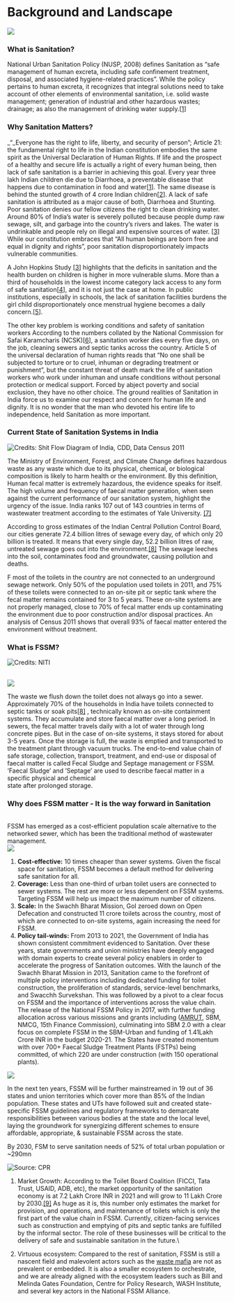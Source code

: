 # Background and Landscape

![](../../.gitbook/assets/0.png)

### What is Sanitation?

National Urban Sanitation Policy (NUSP, 2008) defines Sanitation as “safe management of human excreta, including safe confinement treatment, disposal, and associated hygiene-related practices”. While the policy pertains to human excreta, it recognizes that integral solutions need to take account of other elements of environmental sanitation, i.e. solid waste management; generation of industrial and other hazardous wastes; drainage; as also the management of drinking water supply.\[[1](http://mohua.gov.in/upload/uploadfiles/files/NUSP\_0.pdf)]

### Why Sanitation Matters?&#x20;

_“_Everyone has the right to life, liberty, and security of person”; Article 21: the fundamental right to life in the Indian constitution embodies the same spirit as the Universal Declaration of Human Rights. If life and the prospect of a healthy and secure life is actually a right of every human being, then lack of safe sanitation is a barrier in achieving this goal. Every year three lakh Indian children die due to Diarrhoea, a preventable disease that happens due to contamination in food and water\[[1](https://www.ncbi.nlm.nih.gov/pmc/articles/PMC4367049/#ref2)]. The same disease is behind the stunted growth of 4 crore Indian children\[[2](https://www.unicef.org/india/what-we-do/stop-stunting)]. A lack of safe sanitation is attributed as a major cause of both, Diarrhoea and Stunting. Poor sanitation denies our fellow citizens the right to clean drinking water. Around 80% of India’s water is severely polluted because people dump raw sewage, silt, and garbage into the country’s rivers and lakes. The water is undrinkable and people rely on illegal and expensive sources of water. [\[3\]](https://www.borgenmagazine.com/water-pollution-in-india/) While our constitution embraces that “All human beings are born free and equal in dignity and rights”, poor sanitation disproportionately impacts vulnerable communities.

A John Hopkins Study \[[3](https://papers.ssrn.com/sol3/papers.cfm?abstract\_id=2753358)] highlights that the deficits in sanitation and the health burden on children is higher in more vulnerable slums. More than a third of households in the lowest income category lack access to any form of safe sanitation\[[4](https://journals.sagepub.com/doi/full/10.1177/0956247814567058)], and it is not just the case at home. In public institutions, especially in schools, the lack of sanitation facilities burdens the girl child disproportionately once menstrual hygiene becomes a daily concern.\[[5](https://www.downtoearth.org.in/blog/health/23-girls-drop-out-of-school-on-reaching-puberty-59496)].

The other key problem is working conditions and safety of sanitation workers According to the numbers collated by the National Commission for Safai Karamcharis (NCSK)\[[6](https://indianexpress.com/article/india/official-data-shows-one-manual-scavenging-death-every-five-days-5361531/)], a sanitation worker dies every five days, on the job, cleaning sewers and septic tanks across the country. Article 5 of the universal declaration of human rights reads that “No one shall be subjected to torture or to cruel, inhuman or degrading treatment or punishment”, but the constant threat of death mark the life of sanitation workers who work under inhuman and unsafe conditions without personal protection or medical support. Forced by abject poverty and social exclusion, they have no other choice. The ground realities of Sanitation in India force us to examine our respect and concern for human life and dignity. It is no wonder that the man who devoted his entire life to independence, held Sanitation as more important.



### Current State of Sanitation Systems in India

![ Credits: Shit Flow Diagram of India, CDD, Data Census 2011](../../.gitbook/assets/1.png)

The Ministry of Environment, Forest, and Climate Change defines hazardous waste as any waste which due to its physical, chemical, or biological composition is likely to harm health or the environment. By this definition, Human fecal matter is extremely hazardous, the evidence speaks for itself. The high volume and frequency of faecal matter generation, when seen against the current performance of our sanitation system, highlight the urgency of the issue. India ranks 107 out of 143 countries in terms of wastewater treatment according to the estimates of Yale University. [\[7\]](https://epi.yale.edu/epi-indicator-report/WWT)

According to gross estimates of the Indian Central Pollution Control Board, our cities generate 72.4 billion litres of sewage every day, of which only 20 billion is treated. It means that every single day, 52.2 billion litres of raw, untreated sewage goes out into the environment.[\[8\]](https://cpcb.nic.in/openpdffile.php?id=UmVwb3J0RmlsZXMvMTIyOF8xNjE1MTk2MzIyX21lZGlhcGhvdG85NTY0LnBkZg==) The sewage leeches into the soil, contaminates food and groundwater, causing pollution and deaths.

F most of the toilets in the country are not connected to an underground sewage network. Only 50% of the population used toilets in 2011, and 75% of these toilets were connected to an on-site pit or septic tank where the fecal matter remains contained for 3 to 5 years. These on-site systems are not properly managed, close to 70% of fecal matter ends up contaminating the environment due to poor construction and/or disposal practices. An analysis of Census 2011 shows that overall 93% of faecal matter entered the environment without treatment.

### What is FSSM?

![Credits: NITI](../../.gitbook/assets/3.png)

\
![](../../.gitbook/assets/2.png)

The waste we flush down the toilet does not always go into a sewer. Approximately 70% of the households in India have toilets connected to septic tanks or soak pits[\[8\]](https://smartnet.niua.org/sites/default/files/resources/feacal\_sludge\_menagement\_leaf.pdf) , technically known as on-site containment systems. They accumulate and store faecal matter over a long period. In sewers, the fecal matter travels daily with a lot of water through long concrete pipes. But in the case of on-site systems, it stays stored for about 3-5 years. Once the storage is full, the waste is emptied and transported to the treatment plant through vacuum trucks. The end-to-end value chain of safe storage, collection, transport, treatment, and end-use or disposal of faecal matter is called Fecal Sludge and Septage management or FSSM. ‘Faecal Sludge’ and ’Septage’ are used to describe faecal matter in a specific physical and chemical\
state after prolonged storage.

### Why does FSSM matter - It is the way forward in Sanitation

\
FSSM has emerged as a cost-efficient population scale alternative to the networked sewer, which has been the traditional method of wastewater management.\
![](../../.gitbook/assets/4.png)

1. **Cost-effective:** 10 times cheaper than sewer systems. Given the fiscal space for sanitation, FSSM becomes a default method for delivering safe sanitation for all.
2. **Coverage:** Less than one-third of urban toilet users are connected to sewer systems. The rest are more or less dependent on FSSM systems. Targeting FSSM will help us impact the maximum number of citizens.
3. **Scale:** In the Swachh Bharat Mission, GoI zeroed down on Open Defecation and constructed 11 crore toilets across the country, most of which are connected to on-site systems, again increasing the need for FSSM.
4. **Policy tail-winds:** From 2013 to 2021, the Government of India has shown consistent commitment evidenced to Sanitation. Over these years, state governments and union ministries have deeply engaged with domain experts to create several policy enablers in order to accelerate the progress of Sanitation outcomes. With the launch of the Swachh Bharat Mission in 2013, Sanitation came to the forefront of multiple policy interventions including dedicated funding for toilet construction, the proliferation of standards, service-level benchmarks, and Swacchh Survekshan. This was followed by a pivot to a clear focus on FSSM and the importance of interventions across the value chain. The release of the National FSSM Policy in 2017, with further funding allocation across various missions and grants including ([AMRUT](http://amrut.gov.in/content/), SBM, NMCG, 15th Finance Commission), culminating into SBM 2.0 with a clear focus on complete FSSM in the SBM-Urban and funding of 1.41Lakh Crore INR in the budget 2020-21. The States have created momentum with over 700+ Faecal Sludge Treatment Plants (FSTPs) being committed, of which 220 are under construction (with 150 operational plants).

![](../../.gitbook/assets/5.png)

In the next ten years, FSSM will be further mainstreamed in 19 out of 36 states and union territories which cover more than 85% of the Indian population. These states and UTs have followed suit and created state-specific FSSM guidelines and regulatory frameworks to demarcate responsibilities between various bodies at the state and the local level, laying the groundwork for synergizing different schemes to ensure affordable, appropriate, & sustainable FSSM across the state.

By 2030, FSM to serve sanitation needs of 52% of total urban population or \~290mn

![Source: CPR](../../.gitbook/assets/6.png)

1. Market Growth: According to the Toilet Board Coalition (FICCI, Tata Trust, USAID, ADB, etc), the market opportunity of the sanitation economy is at 7.2 Lakh Crore INR in 2021 and will grow to 11 Lakh Crore by 2030.[\[](http://www.toiletboard.org/wp-content/uploads/2021/03/2020-Sanitation-Economy-Markets-India.pdf)[9](http://www.toiletboard.org/wp-content/uploads/2021/03/2020-Sanitation-Economy-Markets-India.pdf)[\]](http://www.toiletboard.org/wp-content/uploads/2021/03/2020-Sanitation-Economy-Markets-India.pdf) As huge as it is, this number only estimates the market for provision, and operations, and maintenance of toilets which is only the first part of the value chain in FSSM. Currently, citizen-facing services such as construction and emptying of pits and septic tanks are fulfilled by the informal sector. The role of these businesses will be critical to the delivery of safe and sustainable sanitation in the future.\

2. Virtuous ecosystem: Compared to the rest of sanitation, FSSM is still a nascent field and malevolent actors such as the [waste mafia](https://www.deccanherald.com/opinion/first-edit/remove-garbage-and-the-mafia-760787.html) are not as prevalent or embedded. It is also a smaller ecosystem to orchestrate, and we are already aligned with the ecosystem leaders such as Bill and Melinda Gates Foundation, Centre for Policy Research, WASH Institute, and several key actors in the National FSSM Alliance.
